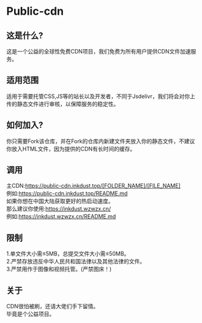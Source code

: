 # Public-cdn
## 这是什么?
这是一个公益的全球性免费CDN项目，我们免费为所有用户提供CDN文件加速服务。

## 适用范围
适用于需要托管CSS,JS等的站长以及开发者，不同于Jsdelivr，我们将会对你上传的静态文件进行审核，以保障服务的稳定性。

## 如何加入?
你只需要Fork该仓库，并在Fork的仓库内新建文件夹放入你的静态文件，不建议你放入HTML文件，因为提供的CDN有长时间的缓存。

## 调用
主CDN:https://public-cdn.inkdust.top/[FOLDER_NAME]/[FILE_NAME] <br>
例如:https://public-cdn.inkdust.top/README.md <br>
如果你想在中国大陆获取更好的热启动速度。<br>
那么建议你使用:https://inkdust.wzwzx.cn/<br>
例如:https://inkdust.wzwzx.cn/README.md

## 限制
1.单文件大小需≤5MB，总提交文件大小需≤50MB。<br>
2.严禁存放违反中华人民共和国法律以及其他法律的文件。<br>
3.严禁用作于图像和视频托管。(严禁图床！)

## 关于
CDN很怕被刷，还请大佬们手下留情。<br>
毕竟是个公益项目。

